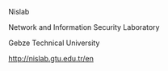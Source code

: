 Nislab

Network and Information Security Laboratory

Gebze Technical University

http://nislab.gtu.edu.tr/en
